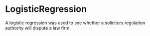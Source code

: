 # LogisticRegression
A logistic regression was used to see whether a solicitors regulation authority will dispute a law firm.

